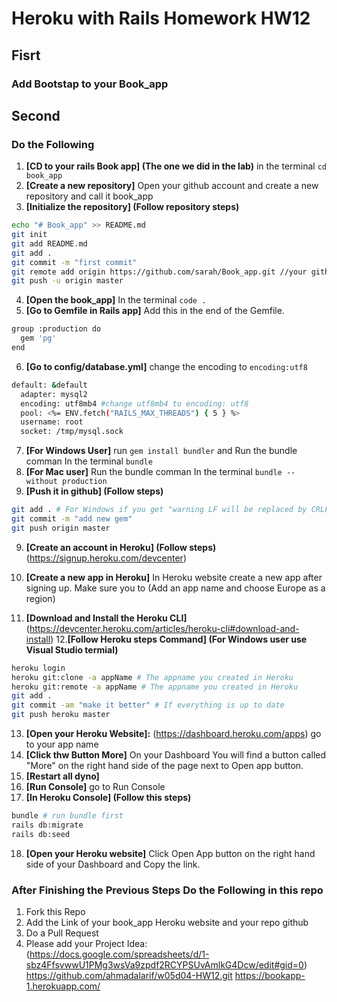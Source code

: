 # Heroku with Rails Homework HW12

## Fisrt
### Add Bootstap to your Book_app

## Second
### Do the Following
1. **[CD to your rails Book app] (The one we did in the lab)** in the terminal `cd book_app`
2. **[Create a new repository]** Open your github account and create a new repository and call it book_app
3. **[Initialize the repository] (Follow repository steps)**

```Bash
echo "# Book_app" >> README.md
git init
git add README.md
git add .
git commit -m "first commit"
git remote add origin https://github.com/sarah/Book_app.git //your github repo link
git push -u origin master
```
4. **[Open the book_app]** In the terminal `code .`
5. **[Go to Gemfile in Rails app]** Add this in the end of the Gemfile.  

```Bash
group :production do
  gem 'pg'
end
```

6. **[Go to config/database.yml]** change the encoding to `encoding:utf8`

```bash
default: &default
  adapter: mysql2
  encoding: utf8mb4 #change utf8mb4 to encoding: utf8
  pool: <%= ENV.fetch("RAILS_MAX_THREADS") { 5 } %>
  username: root
  socket: /tmp/mysql.sock
```

7. **[For Windows User]** run `gem install bundler` and Run the bundle comman In the terminal `bundle`
7. **[For Mac user]** Run the bundle comman In the terminal `bundle --without production`
8. **[Push it in github] (Follow steps)** 

```Bash
git add . # For Windows if you get "warning LF will be replaced by CRLF in Gemfile" Rerun the command again
git commit -m "add new gem"
git push origin master 
```

9. **[Create an account in Heroku] (Follow steps)**(https://signup.heroku.com/devcenter)
10. **[Create a new app in Heroku]** In Heroku website create a new app after signing up. Make sure you to (Add an app name and choose Europe as a region)

11. **[Download and Install the Heroku CLI]**(https://devcenter.heroku.com/articles/heroku-cli#download-and-install)
12.**[Follow Heroku steps Command] (For Windows user use Visual Studio termial)** 

```bash
heroku login
heroku git:clone -a appName # The appname you created in Heroku
heroku git:remote -a appName # The appname you created in Heroku
git add .
git commit -am "make it better" # If everything is up to date
git push heroku master
```

13. **[Open your Heroku Website]:** (https://dashboard.heroku.com/apps) go to your app name
14. **[Click thw Button More]** On your Dashboard You will find a button called "More" on the right hand side of the page next to Open app button.
15. **[Restart all dyno]** 
16. **[Run Console]** go to Run Console
17. **[In Heroku Console] (Follow this steps)** 

```bash
bundle # run bundle first
rails db:migrate 
rails db:seed
```

18. **[Open your Heroku website]** Click Open App button on the right hand side of your Dashboard and Copy the link.

### After Finishing the Previous Steps Do the Following in this repo
1. Fork this Repo 
2. Add the Link of your book_app Heroku website and your repo github 
4. Do a Pull Request
5. Please add your Project Idea: (https://docs.google.com/spreadsheets/d/1-sbz4FfsvwwU1PMg3wsVa9zpdf2RCYPSUvAmlkG4Dcw/edit#gid=0)
https://github.com/ahmadalarif/w05d04-HW12.git
https://bookapp-1.herokuapp.com/
